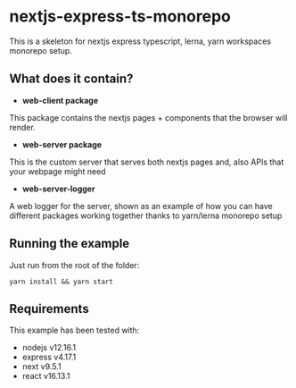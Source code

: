 # nextjs-express-ts-monorepo

This is a skeleton for nextjs express typescript, lerna, yarn workspaces monorepo setup.

## What does it contain?

- **web-client package**

This package contains the nextjs pages + components that the browser will render.

- **web-server package**

This is the custom server that serves both nextjs pages and, also APIs that your webpage might need

- **web-server-logger**

A web logger for the server, shown as an example of how you can have different packages working together
thanks to yarn/lerna monorepo setup

## Running the example

Just run from the root of the folder:

```
yarn install && yarn start
```

## Requirements

This example has been tested with:

- nodejs v12.16.1
- express v4.17.1
- next v9.5.1
- react v16.13.1
